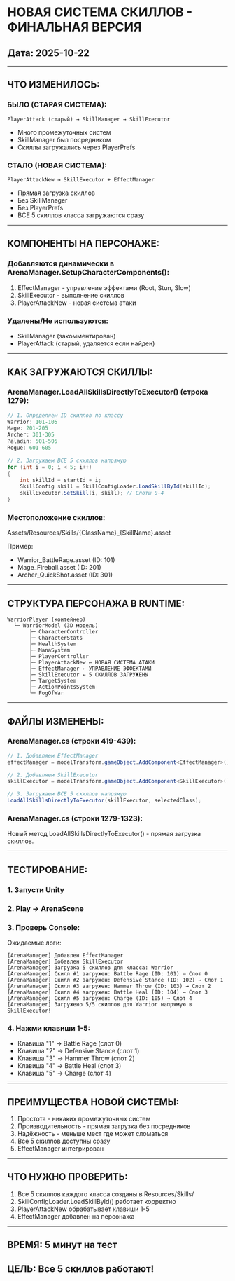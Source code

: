 # НОВАЯ СИСТЕМА СКИЛЛОВ - ФИНАЛЬНАЯ ВЕРСИЯ

## Дата: 2025-10-22

---

## ЧТО ИЗМЕНИЛОСЬ:

### БЫЛО (СТАРАЯ СИСТЕМА):
```
PlayerAttack (старый) → SkillManager → SkillExecutor
```
- Много промежуточных систем
- SkillManager был посредником
- Скиллы загружались через PlayerPrefs

### СТАЛО (НОВАЯ СИСТЕМА):
```
PlayerAttackNew → SkillExecutor + EffectManager
```
- Прямая загрузка скиллов
- Без SkillManager
- Без PlayerPrefs
- ВСЕ 5 скиллов класса загружаются сразу

---

## КОМПОНЕНТЫ НА ПЕРСОНАЖЕ:

### Добавляются динамически в ArenaManager.SetupCharacterComponents():

1. EffectManager - управление эффектами (Root, Stun, Slow)
2. SkillExecutor - выполнение скиллов
3. PlayerAttackNew - новая система атаки

### Удалены/Не используются:
- SkillManager (закомментирован)
- PlayerAttack (старый, удаляется если найден)

---

## КАК ЗАГРУЖАЮТСЯ СКИЛЛЫ:

### ArenaManager.LoadAllSkillsDirectlyToExecutor() (строка 1279):

```csharp
// 1. Определяем ID скиллов по классу
Warrior: 101-105
Mage: 201-205
Archer: 301-305
Paladin: 501-505
Rogue: 601-605

// 2. Загружаем ВСЕ 5 скиллов напрямую
for (int i = 0; i < 5; i++)
{
    int skillId = startId + i;
    SkillConfig skill = SkillConfigLoader.LoadSkillById(skillId);
    skillExecutor.SetSkill(i, skill); // Слоты 0-4
}
```

### Местоположение скиллов:
Assets/Resources/Skills/{ClassName}_{SkillName}.asset

Пример:
- Warrior_BattleRage.asset (ID: 101)
- Mage_Fireball.asset (ID: 201)
- Archer_QuickShot.asset (ID: 301)

---

## СТРУКТУРА ПЕРСОНАЖА В RUNTIME:

```
WarriorPlayer (контейнер)
  └─ WarriorModel (3D модель)
       ├─ CharacterController
       ├─ CharacterStats
       ├─ HealthSystem
       ├─ ManaSystem
       ├─ PlayerController
       ├─ PlayerAttackNew ← НОВАЯ СИСТЕМА АТАКИ
       ├─ EffectManager ← УПРАВЛЕНИЕ ЭФФЕКТАМИ
       ├─ SkillExecutor ← 5 СКИЛЛОВ ЗАГРУЖЕНЫ
       ├─ TargetSystem
       ├─ ActionPointsSystem
       └─ FogOfWar
```

---

## ФАЙЛЫ ИЗМЕНЕНЫ:

### ArenaManager.cs (строки 419-439):
```csharp
// 1. Добавляем EffectManager
effectManager = modelTransform.gameObject.AddComponent<EffectManager>();

// 2. Добавляем SkillExecutor
skillExecutor = modelTransform.gameObject.AddComponent<SkillExecutor>();

// 3. Загружаем ВСЕ 5 скиллов напрямую
LoadAllSkillsDirectlyToExecutor(skillExecutor, selectedClass);
```

### ArenaManager.cs (строки 1279-1323):
Новый метод LoadAllSkillsDirectlyToExecutor() - прямая загрузка скиллов.

---

## ТЕСТИРОВАНИЕ:

### 1. Запусти Unity
### 2. Play → ArenaScene
### 3. Проверь Console:

Ожидаемые логи:
```
[ArenaManager] Добавлен EffectManager
[ArenaManager] Добавлен SkillExecutor
[ArenaManager] Загрузка 5 скиллов для класса: Warrior
[ArenaManager] Скилл #1 загружен: Battle Rage (ID: 101) → Слот 0
[ArenaManager] Скилл #2 загружен: Defensive Stance (ID: 102) → Слот 1
[ArenaManager] Скилл #3 загружен: Hammer Throw (ID: 103) → Слот 2
[ArenaManager] Скилл #4 загружен: Battle Heal (ID: 104) → Слот 3
[ArenaManager] Скилл #5 загружен: Charge (ID: 105) → Слот 4
[ArenaManager] Загружено 5/5 скиллов для Warrior напрямую в SkillExecutor!
```

### 4. Нажми клавиши 1-5:
- Клавиша "1" → Battle Rage (слот 0)
- Клавиша "2" → Defensive Stance (слот 1)
- Клавиша "3" → Hammer Throw (слот 2)
- Клавиша "4" → Battle Heal (слот 3)
- Клавиша "5" → Charge (слот 4)

---

## ПРЕИМУЩЕСТВА НОВОЙ СИСТЕМЫ:

1. Простота - никаких промежуточных систем
2. Производительность - прямая загрузка без посредников
3. Надёжность - меньше мест где может сломаться
4. Все 5 скиллов доступны сразу
5. EffectManager интегрирован

---

## ЧТО НУЖНО ПРОВЕРИТЬ:

1. Все 5 скиллов каждого класса созданы в Resources/Skills/
2. SkillConfigLoader.LoadSkillById() работает корректно
3. PlayerAttackNew обрабатывает клавиши 1-5
4. EffectManager добавлен на персонажа

---

## ВРЕМЯ: 5 минут на тест
## ЦЕЛЬ: Все 5 скиллов работают!
